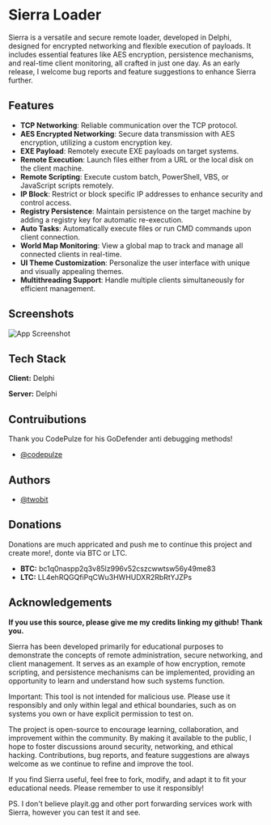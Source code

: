 # Sierra Loader

Sierra is a versatile and secure remote loader, developed in Delphi, designed for encrypted networking and flexible execution of payloads. It includes essential features like AES encryption, persistence mechanisms, and real-time client monitoring, all crafted in just one day. As an early release, I welcome bug reports and feature suggestions to enhance Sierra further.
## Features

- **TCP Networking**: Reliable communication over the TCP protocol.
- **AES Encrypted Networking**: Secure data transmission with AES encryption, utilizing a custom encryption key.
- **EXE Payload**: Remotely execute EXE payloads on target systems.
- **Remote Execution**: Launch files either from a URL or the local disk on the client machine.
- **Remote Scripting**: Execute custom batch, PowerShell, VBS, or JavaScript scripts remotely.
- **IP Block**: Restrict or block specific IP addresses to enhance security and control access.
- **Registry Persistence**: Maintain persistence on the target machine by adding a registry key for automatic re-execution.
- **Auto Tasks**: Automatically execute files or run CMD commands upon client connection.
- **World Map Monitoring**: View a global map to track and manage all connected clients in real-time.
- **UI Theme Customization**: Personalize the user interface with unique and visually appealing themes.
- **Multithreading Support**: Handle multiple clients simultaneously for efficient management.
## Screenshots

![App Screenshot](https://private-user-images.githubusercontent.com/188244569/398010162-e85ef1ba-7149-4399-a486-b899983176b9.png?jwt=eyJhbGciOiJIUzI1NiIsInR5cCI6IkpXVCJ9.eyJpc3MiOiJnaXRodWIuY29tIiwiYXVkIjoicmF3LmdpdGh1YnVzZXJjb250ZW50LmNvbSIsImtleSI6ImtleTUiLCJleHAiOjE3MzQ4OTkxMjksIm5iZiI6MTczNDg5ODgyOSwicGF0aCI6Ii8xODgyNDQ1NjkvMzk4MDEwMTYyLWU4NWVmMWJhLTcxNDktNDM5OS1hNDg2LWI4OTk5ODMxNzZiOS5wbmc_WC1BbXotQWxnb3JpdGhtPUFXUzQtSE1BQy1TSEEyNTYmWC1BbXotQ3JlZGVudGlhbD1BS0lBVkNPRFlMU0E1M1BRSzRaQSUyRjIwMjQxMjIyJTJGdXMtZWFzdC0xJTJGczMlMkZhd3M0X3JlcXVlc3QmWC1BbXotRGF0ZT0yMDI0MTIyMlQyMDIwMjlaJlgtQW16LUV4cGlyZXM9MzAwJlgtQW16LVNpZ25hdHVyZT0zNjc0MTYzMDUyYmU2ZjMyNmUzZWJhMmVjMTZkM2JjZjVmZmIyNDc2OWU2ODY2NDIzZWZiOGFlNWQzODJlMmE4JlgtQW16LVNpZ25lZEhlYWRlcnM9aG9zdCJ9.o59GOft0GB8R78fpZ7wZbrYUv0tn4oLOrNPgvcC5ND8)


## Tech Stack

**Client:** Delphi

**Server:** Delphi


## Contruibutions

Thank you CodePulze for his GoDefender anti debugging methods!

- [@codepulze](https://www.github.com/evilbytecode)


## Authors

- [@twobit](https://www.github.com/officialtwobit)

## Donations

Donations are much appricated and push me to continue this project and create more!, donte via BTC or LTC. 
- **BTC:** bc1q0naspp2q3v85lz996v52cszcwwtsw56y49me83 
- **LTC:** LL4ehRQGQfiPqCWu3HWHUDXR2RbRtYJZPs

## Acknowledgements

**If you use this source, please give me my credits linking my github! Thank you.**

Sierra has been developed primarily for educational purposes to demonstrate the concepts of remote administration, secure networking, and client management. It serves as an example of how encryption, remote scripting, and persistence mechanisms can be implemented, providing an opportunity to learn and understand how such systems function.

Important: This tool is not intended for malicious use. Please use it responsibly and only within legal and ethical boundaries, such as on systems you own or have explicit permission to test on.

The project is open-source to encourage learning, collaboration, and improvement within the community. By making it available to the public, I hope to foster discussions around security, networking, and ethical hacking. Contributions, bug reports, and feature suggestions are always welcome as we continue to refine and improve the tool.

If you find Sierra useful, feel free to fork, modify, and adapt it to fit your educational needs. Please remember to use it responsibly!

PS.
I don't believe playit.gg and other port forwarding services work with Sierra, however you can test it and see.
